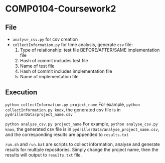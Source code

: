 # COMP0104-Coursework2
## File
- `analyse_csv.py` for csv creation
- `collectInformation.py` for time analysis, generate `csv` file:
  1. Type of relationship: test file BEFORE/AFTER/SAME implementation file
  2. Hash of commit includes test file
  3. Name of test file
  4. Hash of commit includes implementation file
  5. Name of implementation file

## Execution
`python collectInformation.py project_name`
For example, `python collectInformation.py knox`, the generated csv file is in `pydrillerData/project_name.csv`

`python analyse_csv.py project_name`
For example, `python analyse_csv.py knox`, the generated csv file is in `pydrillerData/analyse_project_name.csv`, and the corresponding results are appended to `results.txt`

`run.sh` and `run.bat` are scripts to collect information, analyse and generate results for multiple repositories. Simply change the project name, then the results will output to `results.txt` file.